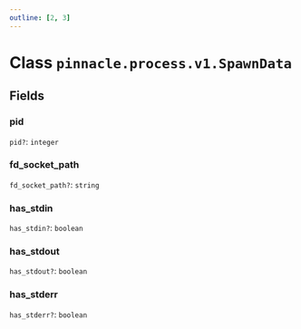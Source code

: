 ```yaml
---
outline: [2, 3]
---
```


# Class `pinnacle.process.v1.SpawnData`




## Fields

### pid <Badge type="danger" text="nullable" />

`pid?`: <code>integer</code>



### fd_socket_path <Badge type="danger" text="nullable" />

`fd_socket_path?`: <code>string</code>



### has_stdin <Badge type="danger" text="nullable" />

`has_stdin?`: <code>boolean</code>



### has_stdout <Badge type="danger" text="nullable" />

`has_stdout?`: <code>boolean</code>



### has_stderr <Badge type="danger" text="nullable" />

`has_stderr?`: <code>boolean</code>




